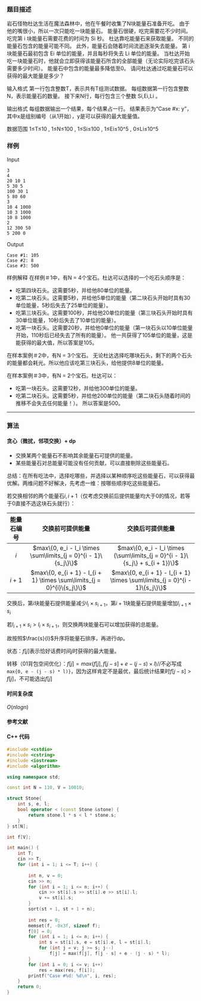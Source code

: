 ### 题目描述

岩石怪物杜达生活在魔法森林中，他在午餐时收集了N块能量石准备开吃。
由于他的嘴很小，所以一次只能吃一块能量石。
能量石很硬，吃完需要花不少时间。
吃完第 i 块能量石需要花费的时间为 Si 秒。
杜达靠吃能量石来获取能量。
不同的能量石包含的能量可能不同。
此外，能量石会随着时间流逝逐渐失去能量。
第 i 块能量石最初包含 Ei 单位的能量，并且每秒将失去 Li 单位的能量。
当杜达开始吃一块能量石时，他就会立即获得该能量石所含的全部能量（无论实际吃完该石头需要多少时间）。
能量石中包含的能量最多降低至0。
请问杜达通过吃能量石可以获得的最大能量是多少？

输入格式
第一行包含整数T，表示共有T组测试数据。
每组数据第一行包含整数N，表示能量石的数量。
接下来N行，每行包含三个整数 Si,Ei,Li 。

输出格式
每组数据输出一个结果，每个结果占一行。
结果表示为“Case #x: y”，其中x是组别编号（从1开始），y是可以获得的最大能量值。

数据范围
1≤T≤10 ,
1≤N≤100 ,
1≤Si≤100 ,
1≤Ei≤10^5 ,
0≤Li≤10^5 

### 样例

Input

```
3
4
20 10 1
5 30 5
100 30 1
5 80 60
3
10 4 1000
10 3 1000
10 8 1000
2
12 300 50
5 200 0
```

Output

```
Case #1: 105
Case #2: 8
Case #3: 500
```

样例解释
在样例＃1中，有N = 4个宝石。杜达可以选择的一个吃石头顺序是：

- 吃第四块石头。这需要5秒，并给他80单位的能量。
- 吃第二块石头。这需要5秒，并给他5单位的能量（第二块石头开始时具有30单位能量，5秒后失去了25单位的能量）。
- 吃第三块石头。这需要100秒，并给他20单位的能量（第三块石头开始时具有30单位能量，10秒后失去了10单位的能量）。
- 吃第一块石头。这需要20秒，并给他0单位的能量（第一块石头以10单位能量开始，110秒后已经失去了所有的能量）。
他一共获得了105单位的能量，这是能获得的最大值，所以答案是105。

在样本案例＃2中，有N = 3个宝石。
无论杜达选择吃哪块石头，剩下的两个石头的能量都会耗光。所以他应该吃第三块石头，给他提供8单位的能量。

在样本案例＃3中，有N = 2个宝石。杜达可以：
- 吃第一块石头。这需要12秒，并给他300单位的能量。
- 吃第二块石头。这需要5秒，并给他200单位的能量（第二块石头随着时间的推移不会失去任何能量！）。
所以答案是500。

----------

### 算法
#### 贪心（微扰，邻项交换）+ dp

- 交换某两个能量石不影响其余能量石可提供的能量。
- 某些能量石对总能量可能没有任何贡献，可以直接剔除这些能量石。 

总结：在所有吃法中，选择吃哪些，并选择以某种顺序吃这些能量石，可以获得最优解。两维问题不好解决，先考虑一维：按哪些顺序吃这些能量石。

若交换相邻的两个能量石$i, i + 1$（仅考虑交换前后提供能量均大于0的情况，若等于0直接不选这块石头就行）：

| 能量石编号 | 交换前可提供能量 | 交换后可提供能量 |
| :--------: | :--------------: | :--------------:|
| $i$ | $max\{0, e_i - l_i \times \sum\limits_{j = 0}^{i - 1}\{s_j\}\}$ | $max\{0, e_i - l_i \times (\sum\limits_{j = 0}^{i - 1}\{s_j\} + s_{i + 1})\}$ |
| $i + 1$ | $max\{0, e_{i + 1} - l_{i + 1} \times \sum\limits_{j = 0}^{i}\{s_j\}\}$ | $max\{0, e_{i + 1} - l_{i + 1} \times \sum\limits_{j = 0}^{i - 1}\{s_j\}\}$ |

交换后，第$i$块能量石提供能量减少$l_i \times s_{i + 1}$，第$i + 1$块能量石提供能量增加$l_{i + 1} \times s_i$

若$l_{i + 1} \times s_i > l_i \times s_{i + 1}$，则交换两块能量石可以增加获得的总能量。 

故按照$\frac{s}{l}$升序将能量石排序，再进行dp。

状态：$f[j]$表示恰好话费时间$j$时获得的最大能量。

转移（01背包空间优化）：$f[j] = max(f[j], f[j - s] + e - (j - s) \times l)$//不必写成`max{0, e - (j - s) * l)}`，因为这样肯定不是最优，最后统计结果时$f[j - s] > f[j]$，不可能选出$f[j]$


#### 时间复杂度

$O(nlogn)$

#### 参考文献

#### C++ 代码

``` cpp
#include <cstdio>
#include <cstring>
#include <iostream>
#include <algorithm>

using namespace std;

const int N = 110, V = 10010;

struct Stone{
    int s, e, l;
    bool operator < (const Stone &stone) {
        return stone.l * s < l * stone.s;
    }
} st[N];

int f[V];

int main() {
    int T;
    cin >> T;
    for (int i = 1; i <= T; i++) {
        
        int n, v = 0;
        cin >> n;
        for (int i = 1; i <= n; i++) {
            cin >> st[i].s >> st[i].e >> st[i].l;
            v += st[i].s;
        }
        sort(st + 1, st + 1 + n);
        
        int res = 0;
        memset(f, -0x3f, sizeof f);
        f[0] = 0;
        for (int i = 1; i <= n; i++) {
            int s = st[i].s, e = st[i].e, l = st[i].l;
            for (int j = v; j >= s; j--) 
                f[j] = max(f[j], f[j - s] + e - (j - s) * l);
        }
        for (int i = 0; i <= v; i++)
            res = max(res, f[i]);
        printf("Case #%d: %d\n", i, res);
    }
    return 0;
}
```